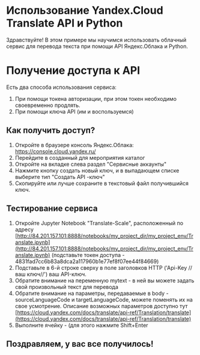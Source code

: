 # Использование Yandex.Cloud Translate API и Python

Здравствуйте! В этом примере мы научимся использовать облачный сервис для перевода текста при помощи API Яндекс.Облака и Python.


# Получение доступа к API

Есть два способа использования сервиса:

 1. При помощи токена авторизации,  при этом токен необходимо своевременно продлять.
 2. При помощи ключа API (им и воспользуемся)

## Как получить доступ?

 1. Откройте в браузере консоль Яндекс.Облака: https://console.cloud.yandex.ru/
 2. Перейдите в созданный для мероприятия каталог
 3. Откройте на вкладке слева раздел "Сервисные аккаунты"
 4. Нажмите кнопку создать новый ключ, и в выпадающем списке выберите тип "Создать API -ключ"
 5. Скопируйте или лучше сохраните в текстовый файл получившийся ключ.

## Тестирование сервиса

1. Откройте Jupyter Notebook "Translate-Scale", расположенный по адресу [http://84.201.157.101:8888/notebooks/my_project_dir/my_project_env/Translate.ipynb](http://84.201.157.101:8888/notebooks/my_project_dir/my_project_env/Translate.ipynb)
 (подставьте токен доступа - 4831fad7cc6b83a8dca2a117960b1e77ef8f07ee44f84669)
2. Подставьте в 6-й строке сверху в поле заголовков HTTP ('Api-Key //ваш ключ//') ваш API-ключ.
3. Обратите внимание на переменную mytext - в ней вы можете задать свой произвольный текст для перевода
4. Обратите внимание на параметры, передаваемые в body - sourceLanguageCode и targetLanguageCode, можете поменять их на свое усмотрение. Описание возможных параметров доступно тут
[https://cloud.yandex.com/docs/translate/api-ref/Translation/translate](https://cloud.yandex.com/docs/translate/api-ref/Translation/translate)
3. Выполните ячейку - (для этого нажмите Shift+Enter 
## Поздравляем, у вас все получилось!


```
